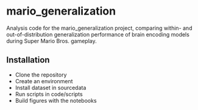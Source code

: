 # mario_generalization
Analysis code for the mario_generalization project, comparing within- and out-of-distribution generalization performance of brain encoding models during Super Mario Bros. gameplay.


## Installation

- Clone the repository
- Create an environment
- Install dataset in sourcedata
- Run scripts in code/scripts
- Build figures with the notebooks


